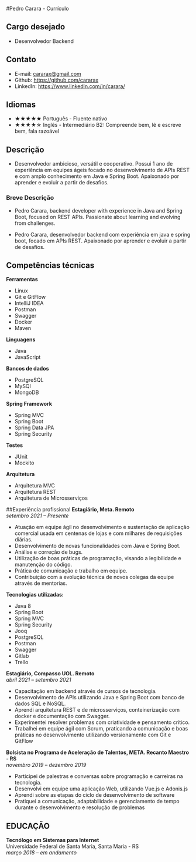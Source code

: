 #Pedro Carara - Currículo

## Cargo desejado
 - Desenvolvedor Backend


## Contato
- E-mail: cararax@gmail.com
- Github: https://github.com/cararax
- LinkedIn: https://www.linkedin.com/in/carara/

## Idiomas
  - ★★★★★ Português - Fluente nativo
  - ★★★★☆ Inglês - Intermediário B2: Compreende bem, lê e escreve bem, fala razoável

## Descrição
- Desenvolvedor ambicioso, versátil e cooperativo. Possui 1 ano de experiência em equipes ágeis focado no desenvolvimento de APIs REST e com amplo conhecimento em Java e Spring Boot. Apaixonado por aprender e evoluir a partir de desafios.

### Breve Descrição
- Pedro Carara, backend developer with experience in Java and Spring Boot, focused on REST APIs. Passionate about learning and evolving from challenges.

- Pedro Carara, desenvolvedor backend com experiência em java e spring boot, focado em APIs REST. Apaixonado por aprender e evoluir a partir de desafios.

## Competências técnicas

**Ferramentas**
- Linux
- Git e GitFlow
- IntelliJ IDEA
- Postman
- Swagger
- Docker
- Maven

**Linguagens**
- Java
- JavaScript

**Bancos de dados**
- PostgreSQL
- MySQl
- MongoDB

**Spring Framework**
- Spring MVC
- Spring Boot
- Spring Data JPA
- Spring Security

**Testes**
- JUnit
- Mockito

**Arquitetura**
- Arquitetura MVC
- Arquitetura REST
- Arquitetura de Microsserviços


##Experiência profissional
**Estagiário, Meta. Remoto** <br>
_setembro 2021 – Presente_ <br>

- Atuação em equipe ágil no desenvolvimento e sustentação de aplicação comercial usada em centenas de lojas e com milhares de requisições diárias.
- Desenvolvimento de novas funcionalidades com Java e Spring Boot.
- Análise e correção de bugs.
- Utilização de boas práticas de programação, visando a legibilidade e manutenção do código.
- Prática de comunicação e trabalho em equipe.
- Contribuição com a evolução técnica de novos colegas da equipe através de mentorias.

**Tecnologias utilizadas:**<br>
- Java 8
- Spring Boot
- Spring MVC
- Spring Security
- Jooq
- PostgreSQL
- Postman
- Swagger
- Gitlab
- Trello

**Estagiário, Compasso UOL.  Remoto**<br>
_abril 2021 – setembro 2021_

- Capacitação em backend através de cursos de tecnologia.
- Desenvolvimento de APIs utilizando Java e Spring Boot com banco de dados SQL e NoSQL.
- Aprendi arquitetura REST e de microsserviços, conteinerização com docker e documentação com Swagger.
- Experimentei resolver problemas com criatividade e pensamento crítico.
- Trabalhei em  equipe ágil com Scrum, praticando a comunicação e boas práticas no desenvolvimento utilizando versionamento com Git e GitFlow

**Bolsista no Programa de Aceleração de Talentos, META. Recanto Maestro - RS**<br>
_novembro 2019 – dezembro 2019_

- Participei de palestras e conversas sobre programação e carreiras na tecnologia.
- Desenvolvi em equipe uma aplicação Web, utilizando Vue.js e Adonis.js
- Aprendi sobre as etapas do ciclo de desenvolvimento de software
- Pratiquei a comunicação, adaptabilidade e gerenciamento de tempo durante o desenvolvimento e resolução de problemas 


## EDUCAÇÃO
**Tecnólogo em Sistemas para Internet <br>**
Universidade Federal de Santa Maria, Santa Maria - RS <br>
_março 2018 – em andamento_

